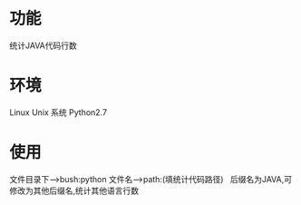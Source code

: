 # 功能
统计JAVA代码行数
# 环境
Linux Unix 系统
Python2.7
# 使用
文件目录下-->bush:python 文件名-->path:(填统计代码路径)  
后缀名为JAVA,可修改为其他后缀名,统计其他语言行数
